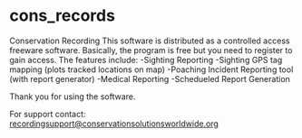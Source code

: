 cons_records
============

Conservation Recording
This software is distributed as a controlled access freeware software.
Basically, the program is free but you need to register to gain access.
The features include:
-Sighting Reporting
-Sighting GPS tag mapping (plots tracked locations on map)
-Poaching Incident Reporting tool (with report generator)
-Medical Reporting
-Schedueled Report Generation

Thank you for using the software.

For support contact: recordingsupport@conservationsolutionsworldwide.org
